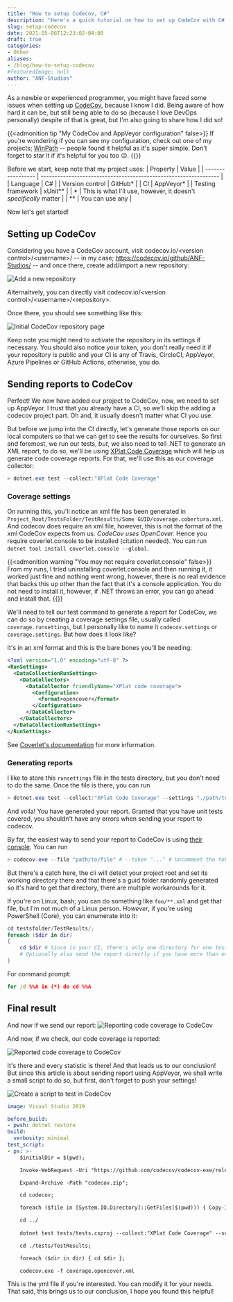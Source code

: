 ```yaml
---
title: "How to setup Codecov, C#"
description: "Here's a quick tutorial on how to set up CodeCov with C# using AppVeyor!"
slug: setup-codecov
date: 2021-05-06T12:23:02-04:00
draft: true
categories:
- Other
aliases:
- /blog/how-to-setup-codecov
#featuredImage: null
author: "ANF-Studios"
---
```


<!--more-->

As a newbie or experienced programmer, you might have faced some issues when setting up [CodeCov](https://codecov.io), because I know I did. Being aware of how hard it can be, but still being able to do so (because I love DevOps personally) despite of that is great, but I'm also going to share how I did so!

{{<admonition tip "My CodeCov and AppVeyor configuration" false>}}
If you're wondering if you can see my configuration, check out one of my projects; [WinPath](https://github.com/ANF-Studios/WinPath) -- people found it helpful as it's super simple. Don't forget to star it if it's helpful for you too :wink:. 
{{</admonition>}}

Before we start, keep note that my project uses:
| Property          | Value                                                            |
| ----------------- | ---------------------------------------------------------------- |
| Language          | C#                                                               |
| Version control   | GitHub*                                                          |
| CI                | AppVeyor*                                                        |
| Testing framework | xUnit**                                                          |
| *                 | This is what I'll use, however, it doesn't *specifically* matter |
| **                | You can use any                                                  |

Now let's get started!

## Setting up CodeCov

Considering you have a CodeCov account, visit codecov.io/<version control\>/<username\>/ -- in my case; https://codecov.io/github/ANF-Studios/ -- and once there, create add/import a new repository:

![Add a new repository](add_new_repository.png)

Alternaitvely, you can directly visit codecov.io/<version control\>/<username\>/<repository\>.

Once there, you should see something like this:

![Initial CodeCov repository page](codecov_initial.png)

Keep note you might need to activate the repository in its settings if necessary. You should also notice your token, you don't really need it if your repository is public and your CI is any of Travis, CircleCI, AppVeyor, Azure Pipelines or GitHub Actions, otherwise, you do.

## Sending reports to CodeCov

Perfect! We now have added our project to CodeCov, now, we need to set up AppVeyor. I trust that you already have a CI, so we'll skip the adding a codecov project part. Oh and, it usually doesn't matter what CI you use.

But before we jump into the CI directly, let's generate those reports on our local computers so that we can get to see the results for ourselves. So first and foremost, we run our tests, *but*, we also need to tell .NET to generate an XML report, to do so, we'll be using [XPlat Code Coverage](https://github.com/coverlet-coverage/coverlet/blob/master/Documentation/VSTestIntegration.md) which will help us generate code coverage reports. For that, we'll use this as our coverage collector:
```ps1
> dotnet.exe test --collect:"XPlat Code Coverage"
```

### Coverage settings

On running this, you'll notice an xml file has been generated in `Project_Root/TestsFolder/TestResults/Some GUID/coverage.cobertura.xml`. And codecov does require an xml file, however, this is not the format of the xml CodeCov expects from us. *CodeCov uses OpenCover.* Hence you require coverlet.console to be installed (citation needed). You can run `dotnet tool install coverlet.console --global`.

{{<admonition warning "You may not require coverlet.console" false>}}
From my runs, I tried uninstalling coverlet.console and then running it, it worked just fine and nothing went wrong, however, there is no real evidence that backs this up other than the fact that it's a console application. You do not need to install it, however, if .NET throws an error, you can go ahead and install that.
{{</admonition>}}

We'll need to tell our test command to generate a report for CodeCov, we can do so by creating a coverage settings file, usually called `coverage.runsettings`, but I personally like to name it `codecov.settings` or `coverage.settings`. But how does it look like?

It's in an xml format and this is the bare bones you'll be needing:
```xml
<?xml version="1.0" encoding="utf-8" ?>
<RunSettings>
  <DataCollectionRunSettings>
    <DataCollectors>
      <DataCollector friendlyName="XPlat code coverage">
        <Configuration>
          <Format>opencover</Format>
        </Configuration>
      </DataCollector>
    </DataCollectors>
  </DataCollectionRunSettings>
</RunSettings>
```

See [Coverlet's documentation](https://github.com/coverlet-coverage/coverlet/blob/master/Documentation/VSTestIntegration.md) for more information.

### Generating reports

I like to store this `runsettings` file in the tests directory, but you don't need to do the same. Once the file is there, you can run
```ps1
> dotnet.exe test --collect:"XPlat Code Coverage" --settings "./path/to/coverage.settings"
```

And voila! You have generated your report. Granted that you have unit tests covered, you shouldn't have any errors when sending your report to codecov.

By far, the easiest way to send your report to CodeCov is using [their console](https://github.com/codecov/codecov-exe/releases/latest). You can run
```ps1
> codecov.exe --file "path/to/file" # --token "..." # Uncomment the token part if you aren't using a CI like AppVeyor, GitHub Actions, Circle CI, Travis etc. 
```

But there's a catch here, the cli will detect your project root and set its working directory there and that there's a guid folder randomly generated so it's hard to get that directory, there are multiple workarounds for it.

If you're on Linux, bash; you can do something like `foo/**.xml` and get that file, but I'm not much of a Linux person. *However*, if you're using PowerShell (Core), you can enumerate into it:
```ps1
cd testsfolder/TestResults/;
foreach ($dir in dir)
{
    cd $dir # Since in your CI, there's only one directory for one test, you can cd into that.
    # Optionally also send the report directly if you have more than one test results.
}
```

For command prompt:
```cmd
for /d %%A in (*) do cd %%A
```

## Final result

And now if we send our report:
![Reporting code coverage to CodeCov](reporting_coverage.png)

And now, if we check, our code coverage is reported:

![Reported code coverage to CodeCov](reported_coverage.png)

It's there and every statistic is there! And that leads us to our conclusion! But since this article is about sending report using AppVeyor, we shall write a small script to do so, but first, don't forget to push your settings!

![Create a script to test in CodeCov](create_test_script.png)

```yml
image: Visual Studio 2019

before_build:
- pwsh: dotnet restore
build:
  verbosity: minimal
test_script:
- ps: >-
    $initialDir = $(pwd);

    Invoke-WebRequest -Uri "https://github.com/codecov/codecov-exe/releases/download/1.13.0/codecov-win7-x64.zip" -Outfile "codecov.zip";

    Expand-Archive -Path "codecov.zip";

    cd codecov;

    foreach ($file in [System.IO.Directory]::GetFiles($(pwd))) { Copy-Item -Path $file -Destination "C:\Windows\" };

    cd ../
    
    dotnet test tests/tests.csproj --collect:"XPlat Code Coverage" --settings "./tests/coverage.settings";

    cd ./tests/TestResults;

    foreach ($dir in dir) { cd $dir };

    codecov.exe -f coverage.opencover.xml
```

This is the yml file if you're interested. You can modify it for your needs. That said, this brings us to our conclusion, I hope you found this helpful!
